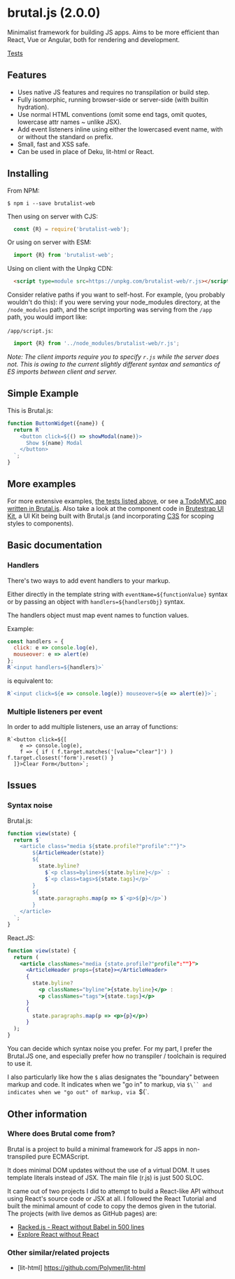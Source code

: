 # brutal.js (2.0.0)

Minimalist framework for building JS apps. Aims to be more efficient than React, Vue or Angular, both for rendering and development.

[Tests](https://thiscris.com/brutal.js/tests/)

## Features

- Uses native JS features and requires no transpilation or build step.
- Fully isomorphic, running browser-side or server-side (with builtin hydration).
- Use normal HTML conventions (omit some end tags, omit quotes, lowercase attr names ~ unlike JSX).
- Add event listeners inline using either the lowercased event name, with or without the standard `on` prefix.
- Small, fast and XSS safe. 
- Can be used in place of Deku, lit-html or React.

## Installing

From NPM:

```shell
$ npm i --save brutalist-web
```

Then using on server with CJS:

```JavaScript
  const {R} = require('brutalist-web');
```

Or using on server with ESM:

```JavaScript
  import {R} from 'brutalist-web';
```

Using on client with the Unpkg CDN:

```HTML
  <script type=module src=https://unpkg.com/brutalist-web/r.js></script>
```

Consider relative paths if you want to self-host.
For example, (you probably wouldn't do this): if you were serving your node_modules directory,
at the `/node_modules` path, and the script importing was serving from the `/app` path, you would import like:

`/app/script.js`:

```JavaScript
  import {R} from '../node_modules/brutalist-web/r.js';
```

*Note: The client imports require you to specify `r.js` while the server does not.
This is owing to the current slightly different syntax and semantics of ES imports
between client and server.*

## Simple Example

This is Brutal.js:

```JavaScript
function ButtonWidget({name}) {
  return R`
    <button click=${() => showModal(name)}>
      Show ${name} Modal
    </button>
  `;
}
```

## More examples

For more extensive examples, [the tests listed above](https://thiscris.com/brutal.js/tests/), or see [a TodoMVC app written in Brutal.js](https://github.com/crislin2046/rvanillatodo). Also take a look at the component code in [Brutestrap UI Kit](https://github.com/crislin2046/brutestrap), a UI Kit being built with Brutal.js (and incorporating [C3S](https://github.com/crislin2046/c3s) for scoping styles to components).

## Basic documentation

### Handlers 

There's two ways to add event handlers to your markup. 

Either directly in the template string with `eventName=${functionValue}` syntax or by passing an object with 
`handlers=${handlersObj}` syntax.

The handlers object must map event names to function values. 

Example:

```JavaScript
const handlers = {
  click: e => console.log(e),
  mouseover: e => alert(e)
};
R`<input handlers=${handlers}>`
```

is equivalent to:
```JavaScript
R`<input click=${e => console.log(e)} mouseover=${e => alert(e)}>`;
```

### Multiple listeners per event

In order to add multiple listeners, use an array of functions:

```JSX
R`<button click=${[
    e => console.log(e), 
    f => { if ( f.target.matches('[value="clear"]') ) f.target.closest('form').reset() }
  ]}>Clear Form</button>`;
  ```

## Issues

### Syntax noise

Brutal.js:

```javascript
function view(state) {
  return $`
    <article class="media ${state.profile?"profile":""}">
        ${ArticleHeader(state)}
        ${
          state.byline?
            $`<p class=byline>${state.byline}</p>` :
            $`<p class=tags>${state.tags}</p>`
        }
        ${
          state.paragraphs.map(p => $`<p>${p}</p>`)
        }
    </article>
  `;
}
```

React.JS:

```jsx
function view(state) {
  return (
    <article classNames="media {state.profile?"profile":""}">
      <ArticleHeader props={state}></ArticleHeader>
      {
        state.byline?
          <p classNames="byline">{state.byline}</p> :
          <p classNames="tags">{state.tags}</p>
      }
      {
        state.paragraphs.map(p => <p>{p}</p>)
      }
  );
}
```

You can decide which syntax noise you prefer. For my part, I prefer the Brutal.JS one, and especially prefer how no transpiler / toolchain is required to use it.

I also particularly like how the `$` alias designates the "boundary" between markup and code. It indicates when we "go in" to markup, 
via `$\`` and indicates when we "go out" of markup, via `${`.

## Other information

### Where does Brutal come from?

Brutal is a project to build a minimal framework for JS apps in non-transpiled pure ECMAScript. 

It does minimal DOM updates without the use of a virtual DOM. It uses template literals instead of JSX. The main file (r.js) is just 500 SLOC. 

It came out of two projects I did to attempt to build a React-like API without using React's source code or JSX at all. I followed the React Tutorial and built the minimal amount of code to copy the demos given in the tutorial. The projects (with live demos as GitHub pages) are:

- [Racked.js - React without Babel in 500 lines](https://github.com/crislin2046/racked-js-react-without-babel-in-500-lines)
- [Explore React without React](https://github.com/crislin2046/explore-react-without-react)

### Other similar/related projects

- [lit-html] https://github.com/Polymer/lit-html

